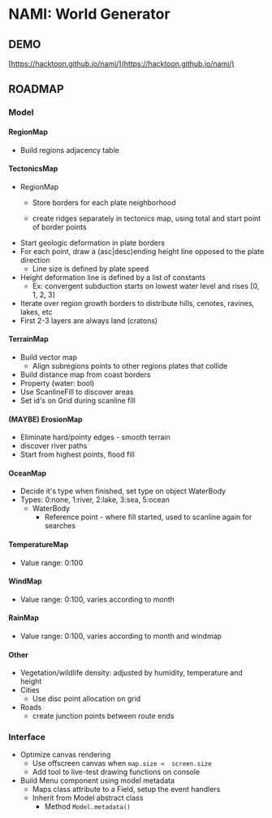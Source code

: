 # NAMI: World Generator


## DEMO

[https://hacktoon.github.io/nami/](https://hacktoon.github.io/nami/)


## ROADMAP

### Model

#### RegionMap
- Build regions adjacency table

#### TectonicsMap
- RegionMap
  - Store borders for each plate neighborhood

  - create ridges separately in tectonics map, using total and start point of border points
- Start geologic deformation in plate borders
- For each point, draw a (asc|desc)ending height line opposed to the plate direction
  - Line size is defined by plate speed
- Height deformation line is defined by a list of constants
  - Ex: convergent subduction starts on lowest water level and rises [0, 1, 2, 3]
- Iterate over region growth borders to distribute hills, cenotes, ravines, lakes, etc
- First 2-3 layers are always land (cratons)

#### TerrainMap
- Build vector map
  - Align subregions points to other regions plates that collide
- Build distance map from coast borders
- Property (water: bool)
- Use ScanlineFill to discover areas
- Set id's on Grid during scanline fill

#### (MAYBE) ErosionMap
- Eliminate hard/pointy edges - smooth terrain
- discover river paths
- Start from highest points, flood fill

#### OceanMap
- Decide it's type when finished, set type on object WaterBody
- Types: 0:none, 1:river, 2:lake, 3:sea, 5:ocean
  - WaterBody
    - Reference point - where fill started, used to scanline again for searches

#### TemperatureMap
- Value range: 0:100

#### WindMap
- Value range: 0:100, varies according to month

#### RainMap
- Value range: 0:100, varies according to month and windmap

#### Other
- Vegetation/wildlife density: adjusted by humidity, temperature and height
- Cities
  - Use disc point allocation on grid
- Roads
  - create junction points between route ends


### Interface
- Optimize canvas rendering
  - Use offscreen canvas when `map.size <  screen.size`
  - Add tool to live-test drawing functions on console
- Build Menu component using model metadata
  - Maps class attribute to a Field, setup the event handlers
  - Inherit from Model abstract class
    - Method `Model.metadata()`
